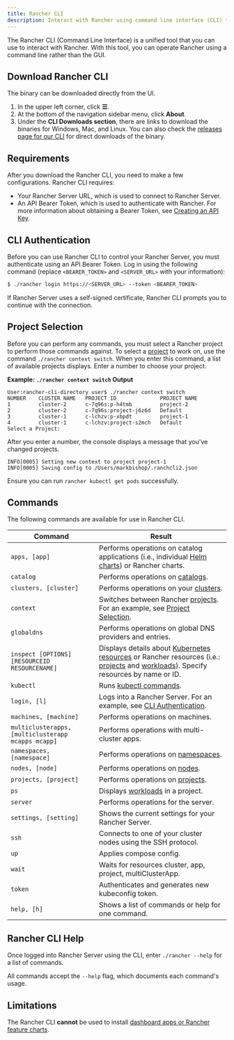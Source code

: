 ```yaml
---
title: Rancher CLI
description: Interact with Rancher using command line interface (CLI) tools from your workstation.
---
```


<head>
  <link rel="canonical" href="https://ranchermanager.docs.rancher.com/reference-guides/cli-with-rancher/rancher-cli"/>
</head>

The Rancher CLI (Command Line Interface) is a unified tool that you can use to interact with Rancher. With this tool, you can operate Rancher using a command line rather than the GUI.

## Download Rancher CLI

The binary can be downloaded directly from the UI.

1. In the upper left corner, click **☰**.
1. At the bottom of the navigation sidebar menu, click **About**.
1. Under the **CLI Downloads section**, there are links to download the binaries for Windows, Mac, and Linux. You can also check the [releases page for our CLI](https://github.com/rancher/cli/releases) for direct downloads of the binary.

## Requirements

After you download the Rancher CLI, you need to make a few configurations. Rancher CLI requires:

- Your Rancher Server URL, which is used to connect to Rancher Server.
- An API Bearer Token, which is used to authenticate with Rancher. For more information about obtaining a Bearer Token, see [Creating an API Key](../user-settings/api-keys.md).

## CLI Authentication

Before you can use Rancher CLI to control your Rancher Server, you must authenticate using an API Bearer Token. Log in using the following command (replace `<BEARER_TOKEN>` and `<SERVER_URL>` with your information):

```bash
$ ./rancher login https://<SERVER_URL> --token <BEARER_TOKEN>
```

If Rancher Server uses a self-signed certificate, Rancher CLI prompts you to continue with the connection.

## Project Selection

Before you can perform any commands, you must select a Rancher project to perform those commands against. To select a [project](../../how-to-guides/new-user-guides/manage-clusters/projects-and-namespaces.md) to work on, use the command `./rancher context switch`. When you enter this command, a list of available projects displays. Enter a number to choose your project.

**Example: `./rancher context switch` Output**
```
User:rancher-cli-directory user$ ./rancher context switch
NUMBER    CLUSTER NAME   PROJECT ID              PROJECT NAME
1         cluster-2      c-7q96s:p-h4tmb         project-2
2         cluster-2      c-7q96s:project-j6z6d   Default
3         cluster-1      c-lchzv:p-xbpdt         project-1
4         cluster-1      c-lchzv:project-s2mch   Default
Select a Project:
```

After you enter a number, the console displays a message that you've changed projects.

```
INFO[0005] Setting new context to project project-1
INFO[0005] Saving config to /Users/markbishop/.ranchcli2.json
```

Ensure you can run `rancher kubectl get pods` successfully.

## Commands

The following commands are available for use in Rancher CLI.

| Command  | Result  |
|---|---|
| `apps, [app]`  | Performs operations on catalog applications (i.e., individual [Helm charts](https://docs.helm.sh/developing_charts/)) or Rancher charts.  |
| `catalog`  | Performs operations on [catalogs](../../how-to-guides/new-user-guides/helm-charts-in-rancher/helm-charts-in-rancher.md).  |
| `clusters, [cluster]`  | Performs operations on your [clusters](../../how-to-guides/new-user-guides/kubernetes-clusters-in-rancher-setup/kubernetes-clusters-in-rancher-setup.md).  |
| `context`  | Switches between Rancher [projects](../../how-to-guides/new-user-guides/manage-clusters/projects-and-namespaces.md). For an example, see [Project Selection](#project-selection).  |
| `globaldns`  | Performs operations on global DNS providers and entries.  |
| `inspect [OPTIONS] [RESOURCEID RESOURCENAME]`  | Displays details about [Kubernetes resources](https://kubernetes.io/docs/reference/kubectl/cheatsheet/#resource-types) or Rancher resources (i.e.: [projects](../../how-to-guides/new-user-guides/manage-clusters/projects-and-namespaces.md) and [workloads](../../how-to-guides/new-user-guides/kubernetes-resources-setup/workloads-and-pods/workloads-and-pods.md)). Specify resources by name or ID.  |
| `kubectl`  | Runs [kubectl commands](https://kubernetes.io/docs/reference/kubectl/overview/#operations).   |
| `login, [l]`  | Logs into a Rancher Server. For an example, see [CLI Authentication](#cli-authentication).  |
| `machines, [machine]`  | Performs operations on machines.  |
| `multiclusterapps, [multiclusterapp mcapps mcapp]`  | Performs operations with multi-cluster apps.  |
| `namespaces, [namespace]`  | Performs operations on [namespaces](../../how-to-guides/new-user-guides/manage-namespaces.md).  |
| `nodes, [node]`  | Performs operations on [nodes](../../how-to-guides/new-user-guides/manage-clusters/nodes-and-node-pools.md).  |
| `projects, [project]`  | Performs operations on [projects](../../how-to-guides/new-user-guides/manage-clusters/projects-and-namespaces.md).  |
| `ps`  | Displays [workloads](../../how-to-guides/new-user-guides/kubernetes-resources-setup/workloads-and-pods/workloads-and-pods.md) in a project.  |
| `server`  | Performs operations for the server.  |
| `settings, [setting]`  | Shows the current settings for your Rancher Server.  |
| `ssh`  | Connects to one of your cluster nodes using the SSH protocol.  |
| `up`  | Applies compose config.  |
| `wait`  | Waits for resources cluster, app, project, multiClusterApp.  |
| `token`  | Authenticates and generates new kubeconfig token.  |
| `help, [h]`  | Shows a list of commands or help for one command.  |

## Rancher CLI Help

Once logged into Rancher Server using the CLI, enter `./rancher --help` for a list of commands.

All commands accept the `--help` flag, which documents each command's usage.

## Limitations

The Rancher CLI **cannot** be used to install [dashboard apps or Rancher feature charts](../../how-to-guides/new-user-guides/helm-charts-in-rancher/helm-charts-in-rancher.md).
